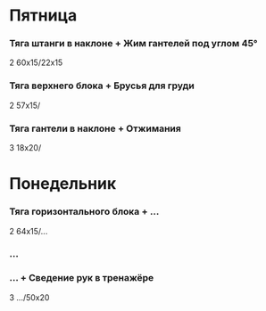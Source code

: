 # Пятница
### Тяга штанги в наклоне + Жим гантелей под углом 45°
2 60x15/22x15

### Тяга верхнего блока + Брусья для груди
2 57x15/

### Тяга гантели в наклоне + Отжимания
3 18x20/

# Понедельник
### Тяга горизонтального блока + ...
2 64x15/...

### ...

### ... + Сведение рук в тренажёре
3 .../50x20
